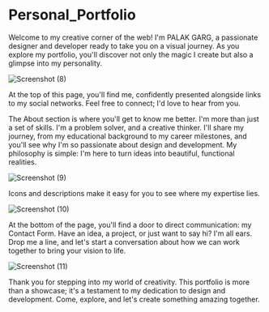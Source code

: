 # Personal_Portfolio
Welcome to my creative corner of the web! I'm PALAK GARG, a passionate designer and developer ready to take you on a visual journey. As you explore my portfolio, you'll discover not only the magic I create but also a glimpse into my personality.
<br>

![Screenshot (8)](https://github.com/Palakgarg-coder/Personal_portfolio/assets/76531230/e1a010b5-1390-464f-bac3-443f3a7f8789)


At the top of this page, you'll find me, confidently presented alongside links to my social networks. Feel free to connect; I'd love to hear from you.

The About section is where you'll get to know me better. I'm more than just a set of skills. I'm  a problem solver, and a creative thinker. I'll share my journey, from my educational background to my career milestones, and you'll see why I'm so passionate about design and development. My philosophy is simple: I'm here to turn ideas into beautiful, functional realities.
<br>

![Screenshot (9)](https://github.com/Palakgarg-coder/Personal_portfolio/assets/76531230/18de13ad-8c8c-426f-a441-5e32ada15936)


Icons and descriptions make it easy for you to see where my expertise lies.
<br>

![Screenshot (10)](https://github.com/Palakgarg-coder/Personal_portfolio/assets/76531230/fa01c078-f190-4e57-8922-d05041ccdb8c)


At the bottom of the page, you'll find a door to direct communication: my Contact Form. Have an idea, a project, or just want to say hi? I'm all ears. Drop me a line, and let's start a conversation about how we can work together to bring your vision to life.
<br>

![Screenshot (11)](https://github.com/Palakgarg-coder/Personal_portfolio/assets/76531230/7ab86715-c8fa-4bd5-85fa-a01ef3aa41b7)

Thank you for stepping into my world of creativity. This portfolio is more than a showcase; it's a testament to my dedication to design and development. Come, explore, and let's create something amazing together.
